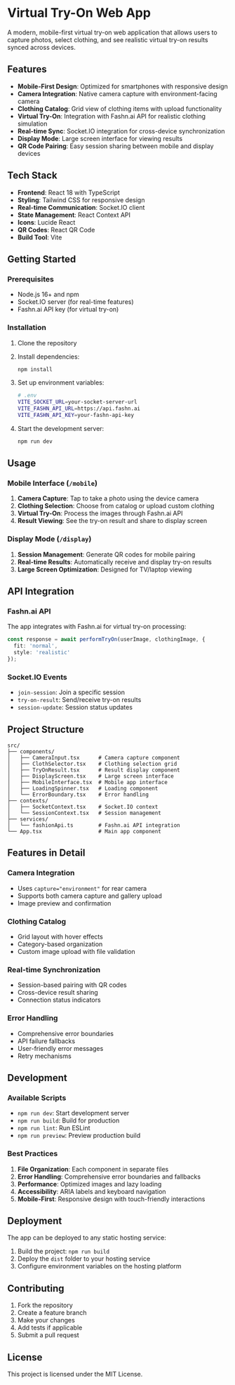 # Virtual Try-On Web App

A modern, mobile-first virtual try-on web application that allows users to capture photos, select clothing, and see realistic virtual try-on results synced across devices.

## Features

- **Mobile-First Design**: Optimized for smartphones with responsive design
- **Camera Integration**: Native camera capture with environment-facing camera
- **Clothing Catalog**: Grid view of clothing items with upload functionality
- **Virtual Try-On**: Integration with Fashn.ai API for realistic clothing simulation
- **Real-time Sync**: Socket.IO integration for cross-device synchronization
- **Display Mode**: Large screen interface for viewing results
- **QR Code Pairing**: Easy session sharing between mobile and display devices

## Tech Stack

- **Frontend**: React 18 with TypeScript
- **Styling**: Tailwind CSS for responsive design
- **Real-time Communication**: Socket.IO client
- **State Management**: React Context API
- **Icons**: Lucide React
- **QR Codes**: React QR Code
- **Build Tool**: Vite

## Getting Started

### Prerequisites

- Node.js 16+ and npm
- Socket.IO server (for real-time features)
- Fashn.ai API key (for virtual try-on)

### Installation

1. Clone the repository
2. Install dependencies:
   ```bash
   npm install
   ```

3. Set up environment variables:
   ```bash
   # .env
   VITE_SOCKET_URL=your-socket-server-url
   VITE_FASHN_API_URL=https://api.fashn.ai
   VITE_FASHN_API_KEY=your-fashn-api-key
   ```

4. Start the development server:
   ```bash
   npm run dev
   ```

## Usage

### Mobile Interface (`/mobile`)

1. **Camera Capture**: Tap to take a photo using the device camera
2. **Clothing Selection**: Choose from catalog or upload custom clothing
3. **Virtual Try-On**: Process the images through Fashn.ai API
4. **Result Viewing**: See the try-on result and share to display screen

### Display Mode (`/display`)

1. **Session Management**: Generate QR codes for mobile pairing
2. **Real-time Results**: Automatically receive and display try-on results
3. **Large Screen Optimization**: Designed for TV/laptop viewing

## API Integration

### Fashn.ai API

The app integrates with Fashn.ai for virtual try-on processing:

```typescript
const response = await performTryOn(userImage, clothingImage, {
  fit: 'normal',
  style: 'realistic'
});
```

### Socket.IO Events

- `join-session`: Join a specific session
- `try-on-result`: Send/receive try-on results
- `session-update`: Session status updates

## Project Structure

```
src/
├── components/
│   ├── CameraInput.tsx      # Camera capture component
│   ├── ClothSelector.tsx    # Clothing selection grid
│   ├── TryOnResult.tsx      # Result display component
│   ├── DisplayScreen.tsx    # Large screen interface
│   ├── MobileInterface.tsx  # Mobile app interface
│   ├── LoadingSpinner.tsx   # Loading component
│   └── ErrorBoundary.tsx    # Error handling
├── contexts/
│   ├── SocketContext.tsx    # Socket.IO context
│   └── SessionContext.tsx   # Session management
├── services/
│   └── fashionApi.ts        # Fashn.ai API integration
└── App.tsx                  # Main app component
```

## Features in Detail

### Camera Integration

- Uses `capture="environment"` for rear camera
- Supports both camera capture and gallery upload
- Image preview and confirmation

### Clothing Catalog

- Grid layout with hover effects
- Category-based organization
- Custom image upload with file validation

### Real-time Synchronization

- Session-based pairing with QR codes
- Cross-device result sharing
- Connection status indicators

### Error Handling

- Comprehensive error boundaries
- API failure fallbacks
- User-friendly error messages
- Retry mechanisms

## Development

### Available Scripts

- `npm run dev`: Start development server
- `npm run build`: Build for production
- `npm run lint`: Run ESLint
- `npm run preview`: Preview production build

### Best Practices

1. **File Organization**: Each component in separate files
2. **Error Handling**: Comprehensive error boundaries and fallbacks
3. **Performance**: Optimized images and lazy loading
4. **Accessibility**: ARIA labels and keyboard navigation
5. **Mobile-First**: Responsive design with touch-friendly interactions

## Deployment

The app can be deployed to any static hosting service:

1. Build the project: `npm run build`
2. Deploy the `dist` folder to your hosting service
3. Configure environment variables on the hosting platform

## Contributing

1. Fork the repository
2. Create a feature branch
3. Make your changes
4. Add tests if applicable
5. Submit a pull request

## License

This project is licensed under the MIT License.